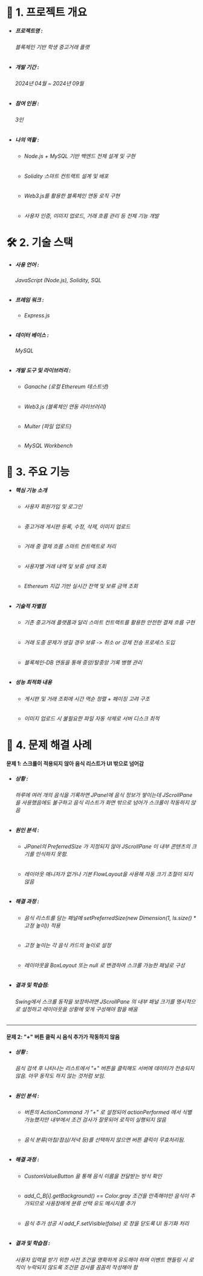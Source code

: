 # 📌 1. 프로젝트 개요
+ ##### 프로젝트명 : 
    ###### 블록체인 기반 학생 중고거래 플랫
+ ##### 개발 기간 :
    ###### 2024년 04월 ~ 2024년 09월
+ ##### 참여 인원 :
    ###### 3인
+ ##### 나의 역활 :
    + ###### Node.js + MySQL 기반 백엔드 전체 설계 및 구현
    + ###### Solidity 스마트 컨트랙트 설계 및 배포
    + ###### Web3.js를 활용한 블록체인 연동 로직 구현
    + ###### 사용자 인증, 이미지 업로드, 거래 흐름 관리 등 전체 기능 개발

# 🛠️ 2. 기술 스택
+ ##### 사용 언어 :
    ###### JavaScript (Node.js), Solidity, SQL
+ ##### 프레임 워크 :
    + ###### Express.js
+ ##### 데이터 베이스 :
    ###### MySQL
+ ##### 개발 도구 및 라이브러리 :
    + ###### Ganache (로컬 Ethereum 테스트넷)
    + ###### Web3.js (블록체인 연동 라이브러리)
    + ###### Multer (파일 업로드)
    + ###### MySQL Workbench

# 🚀 3. 주요 기능
+ ##### 핵심 기능 소개
    + ###### 사용자 회원가입 및 로그인
    + ###### 중고거래 게시판 등록, 수정, 삭제, 이미지 업로드
    + ###### 거래 중 결제 흐름 스마트 컨트랙트로 처리
    + ###### 사용자별 거래 내역 및 보류 상태 조회
    + ###### Ethereum 지갑 기반 실시간 잔액 및 보류 금액 조회
+ ##### 기술적 차별점
    + ###### 기존 중고거래 플랫폼과 달리 스마트 컨트랙트를 활용한 안전한 결제 흐름 구현
    + ###### 거래 도중 문제가 생길 경우 보류 -> 취소 or 강제 전송 프로세스 도입
    + ###### 블록체인-DB 연동을 통해 중앙/탈중앙 기록 병행 관리
+ ##### 성능 최적화 내용
    + ###### 게시판 및 거래 조회에 시간 역순 정렬 + 페이징 고려 구조
    + ###### 이미지 업로드 시 불필요한 파일 자동 삭제로 서버 디스크 최적

# 🧩 4. 문제 해결 사례
#### 문제 1: 스크롤이 적용되지 않아 음식 리스트가 UI 밖으로 넘어감
+ ##### 상황 :
    ###### 하루에 여러 개의 음식을 기록하면 JPanel에 음식 정보가 쌓이는데 JScrollPane을 사용했음에도 불구하고 음식 리스트가 화면 밖으로 넘어가 스크롤이 작동하지 않음
+ ##### 원인 분석 :
    + ###### JPanel의 PreferredSize 가 지정되지 않아 JScrollPane 이 내부 콘텐츠의 크기를 인식하지 못함.
    + ###### 레이아웃 매니저가 없거나 기본 FlowLayout을 사용해 자동 크기 조절이 되지 않음
+ ##### 해결 과정 :
    + ###### 음식 리스트를 담는 패널에 setPreferredSize(new Dimension(1, ls.size() * 고정 높이)) 적용
    + ###### 고정 높이는 각 음식 카드의 높이로 설정
    + ###### 레이아웃을 BoxLayout 또는 null 로 변경하여 스크롤 가능한 패널로 구성
+ ##### 결과 및 학습점:
    ###### Swing에서 스크롤 동작을 보장하려면 JScrollPane 의 내부 패널 크기를 명시적으로 설정하고 레이아웃을 상황에 맞게 구성해야 함을 배움
---
#### 문제 2: "+" 버튼 클릭 시 음식 추가가 작동하지 않음
+ ##### 상황 :
    ###### 음식 검색 후 나타나는 리스트에서 "+" 버튼을 클릭해도 서버에 데이터가 전송되지 않음. 아무 동작도 하지 않는 것처럼 보임.
+ ##### 원인 분석 :
    + ###### 버튼의 ActionCommand 가 "+" 로 설정되어 actionPerformed 에서 식별 가능했지만 내부에서 조건 검사가 잘못되어 로직이  실행되지 않음
    + ###### 음식 분류(아침/점심/저녁 등)를 선택하지 않으면 버튼 클릭이 무효처리됨.
+ ##### 해결 과정 :
    + ###### CustomValueButton 을 통해 음식 이름을 전달받는 방식 확인
    + ###### add_C_B[i].getBackground() == Color.gray 조건을 만족해야만 음식이 추가되므로 사용장에게 분류 선택 유도 메시지를 추가
    + ###### 음식 추가 성공 시 add_F.setVisible(false) 로 창을 닫도록 UI 동기화 처리
+ ##### 결과 및 학습점 :
    ###### 사용자 입력을 받기 위한 사전 조건을 명확하게 유도해야 하며 이벤트 핸들링 시 로직이 누락되지 않도록 조건문 검사를 꼼꼼히 작성해야 함
